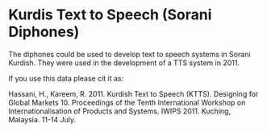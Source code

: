 # Kurdis Text to Speech (Sorani Diphones)

The diphones could be used to develop text to speech systems in Sorani Kurdish.
They were used in the development of a TTS system in 2011.

If you use this data please cit it as:

Hassani, H., Kareem, R. 2011. Kurdish Text to Speech (KTTS). Designing for Global Markets 10. Proceedings of the Tenth International Workshop on Internationalisation of Products and Systems. IWIPS 2011. Kuching, Malaysia. 11-14 July.

